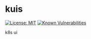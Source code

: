 # kuis

[![License: MIT][kuis-license-image]][kuis-license-url]
[![Known Vulnerabilities][kuis-snyk-image]][kuis-snyk-url]

[kuis-license-image]: https://img.shields.io/badge/License-MIT-yellow.svg
[kuis-license-url]: https://opensource.org/licenses/MIT
[kuis-snyk-image]: https://snyk.io/test/github/jdewinne/kuis/badge.svg?targetFile=package.json
[kuis-snyk-url]: https://snyk.io/test/github/jdewinne/kuis?targetFile=package.json

k8s ui
